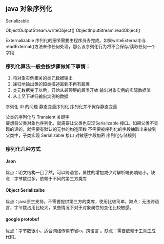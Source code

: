 
## java 对象序列化
Serializable

ObjectOutputStream.writeObject()
ObjectInputStream.readObject()

Externalizable
序列化的细节需要由程序员去完成。如果writeExternal()与readExternal()方法未作任何处理，那么该序列化行为将不会保存/读取任何一个字段


### 序列化算法一般会按步骤做如下事情：
1.	将对象实例相关的类元数据输出
2.	递归地输出类的超类描述直到不再有超类
3.	类元数据完了以后，开始从最顶层的超类开始 输出对象实例的实际数据值
4.	从上至下递归输出实例的数据


序列化 ID 的问题
静态变量序列化	序列化并不保存静态变量

父类的序列化与 Transient 关键字	
	要想将父类对象也序列化，就需要让父类也实现Serializable 接口。如果父类不实现的话的，就需要有默认的无参的构造函数
	不需要被序列化的字段抽取出来放到父类中，子类实现 Serializable 接口
对敏感字段加密
序列化存储规则


### 序列化几种方式
#### Json

优点：明文结构一目了然，可以跨语言，属性的增加减少对解析端影响较小。缺点：字节数过多，依赖于不同的第三方类库

#### Object Serializalbe 

优点：java原生支持，不需要提供第三方的类库，使用比较简单。缺点：无法跨语言，字节数占用比较大，某些情况下对于对象属性的变化比较敏感。 

#### google protobuf 

优点：字节数很小，适合网络传输节省io，跨语言 。缺点：需要依赖于工具生成代码。

